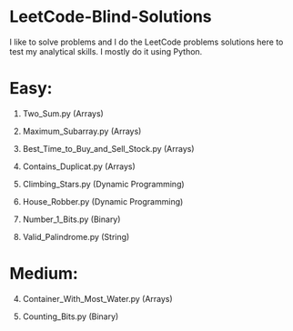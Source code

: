 # LeetCode-Blind-Solutions
I like to solve problems and I do the LeetCode problems solutions here to test my analytical skills. I mostly do it using Python.

# Easy:

1. Two_Sum.py (Arrays)
14. Maximum_Subarray.py (Arrays)
30. Best_Time_to_Buy_and_Sell_Stock.py (Arrays)
50. Contains_Duplicat.py (Arrays)

20. Climbing_Stars.py (Dynamic Programming)
42. House_Robber.py (Dynamic Programming)

41. Number_1_Bits.py (Binary)

32. Valid_Palindrome.py (String)


# Medium:

4. Container_With_Most_Water.py (Arrays)

67. Counting_Bits.py (Binary)
